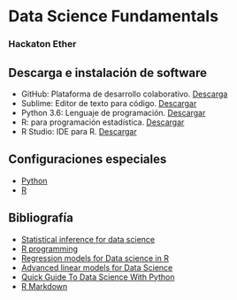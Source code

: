 # Data Science Fundamentals
### Hackaton Ether

## Descarga e instalación de software
 * GitHub: Plataforma de desarrollo colaborativo. [Descarga](https://desktop.github.com/)
 * Sublime: Editor de texto para código. [Descargar](https://www.sublimetext.com/)
 * Python 3.6: Lenguaje de programación. [Descargar](https://www.python.org/downloads/)
 * R: para programación estadística. [Descargar](https://www.icesi.edu.co/CRAN/)
 * R Studio: IDE para R. [Descargar](https://www.rstudio.com/products/rstudio/download/)

## Configuraciones especiales
 - [Python](https://github.com/CamiloAguilar/DS_CrashCourse/blob/master/Python/Python%20configuration.md)
 - [R](https://github.com/CamiloAguilar/DS_CrashCourse/blob/master/R/R%20configuration.md)
 
## Bibliografía
 - [Statistical inference for data science](https://leanpub.com/LittleInferenceBook)
 - [R programming](https://leanpub.com/rprogramming)
 - [Regression models for Data science in R](https://leanpub.com/regmods)
 - [Advanced linear models for Data Science](https://leanpub.com/lm)
 - [Quick Guide To Data Science With Python](https://leanpub.com/quickguidetodatasciencewithpython)
 - [R Markdown](https://www.rstudio.com/wp-content/uploads/2015/03/rmarkdown-spanish.pdf)